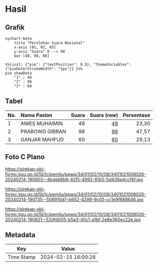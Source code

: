 # Hasil

## Grafik

```mermaid
xychart-beta
    title "Perolehan Suara Nasional"
    x-axis [01, 02, 03]
    y-axis "Suara" 0 --> 98
    bar [48, 98, 60]
```

```mermaid
%%{init: {"pie": {"textPosition": 0.5}, "themeVariables": {"pieOuterStrokeWidth": "5px"}} }%%
pie showData
    "1" : 48
    "2" : 98
    "3" : 60
```

## Tabel

| No. | Nama Paslon    | Suara | Suara (raw) | Persentase |
|:--- |:-------------- | -----:| -----------:| ----------:|
| 1   | ANIES MUHAIMIN | 48    | [48][p-1]   | 23,30      |
| 2   | PRABOWO GIBRAN | 98    | [98][p-2]   | 47,57      |
| 3   | GANJAR MAHFUD  | 60    | [60][p-3]   | 29,13      |


[p-1]: https://github.com/gigit-pemilu/pemilu-2024/blob/main/pilpres/hitung-suara/sub/34-di-yogyakarta/sub/01-kulon-progo/sub/02-wates/sub/1008-wates/sub/026-tps/sub/paslon-1.txt
[p-2]: https://github.com/gigit-pemilu/pemilu-2024/blob/main/pilpres/hitung-suara/sub/34-di-yogyakarta/sub/01-kulon-progo/sub/02-wates/sub/1008-wates/sub/026-tps/sub/paslon-2.txt
[p-3]: https://github.com/gigit-pemilu/pemilu-2024/blob/main/pilpres/hitung-suara/sub/34-di-yogyakarta/sub/01-kulon-progo/sub/02-wates/sub/1008-wates/sub/026-tps/sub/paslon-3.txt

## Foto C Plano

https://sirekap-obj-formc.kpu.go.id/5b1c/pemilu/ppwp/34/01/02/10/08/3401021008026-20240214-190903--4bdeb6b8-42f5-4992-81b5-5d436e4ccf6f.jpg

https://sirekap-obj-formc.kpu.go.id/5b1c/pemilu/ppwp/34/01/02/10/08/3401021008026-20240214-190735--506910d7-b652-4299-9c05-cc1e9f888646.jpg

https://sirekap-obj-formc.kpu.go.id/5b1c/pemilu/ppwp/34/01/02/10/08/3401021008026-20240214-190821--52dfd005-b5a3-40c1-a1bf-2e8e360ec22e.jpg


## Metadata

| Key        | Value               |
| ---------- | ------------------- |
| Time Stamp | 2024-02-15 16:00:26 |




